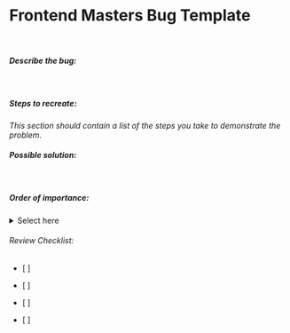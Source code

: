 <span style="color:blue"><h1> Frontend Masters Bug Template</h1></span>

&nbsp;

##### Describe the bug:

&nbsp;

##### Steps to recreate:

_This section should contain a list of the steps you take to demonstrate the problem._
&nbsp;

##### Possible solution:

&nbsp;

##### Order of importance:

<details>
<summary > Select here</summary>
<ul><li>[ ] Urgent </li>  </ul>
<ul><li>[ ] Important</li></ul>
<ul><li>[ ] Can wait</li></ul>
<ul><li>[ ] Quick Fix</li></ul>
</details>

<span style="color:orange"><h6> Review Checklist:</h6></span>

<ul><li>[ ] </li></ul>
<ul><li>[ ] </li></ul>
<ul><li>[ ] </li></ul>
<ul><li>[ ] </li></ul>
